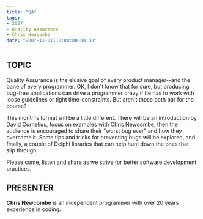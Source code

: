 ```yaml
---
title: "QA"
tags:
- 2007
- Quality Assurance
- Chris Newcombe
date: "2007-11-01T18:00:00-08:00"
---
```

## TOPIC ##

Quality Assurance is the elusive goal of every product manager--and the bane of every programmer.  OK, I don't know that for sure, but producing bug-free applications can drive a programmer crazy if he has to work with loose guidelines or tight time-constraints.  But aren't those both par for the course?

This month's format will be a little different.  There will be an introduction by David Cornelius, focus on examples with Chris Newcombe, then the audience is encouraged to share their "worst bug ever" and how they overcame it.  Some tips and tricks for preventing bugs will be explored, and finally, a couple of Delphi libraries that can help hunt down the ones that slip through.

Please come, listen and share as we strive for better software development practices.

## PRESENTER ##

**Chris Newcombe** is an independent programmer with over 20 years experience in coding.